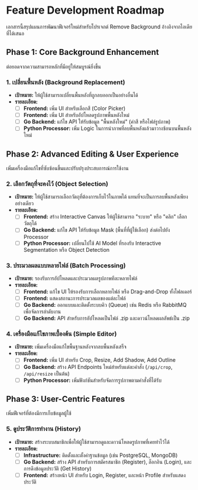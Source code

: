 # Feature Development Roadmap

เอกสารนี้สรุปแผนการพัฒนาฟีเจอร์ใหม่สำหรับโปรเจกต์ Remove Background อ้างอิงจากไอเดียที่ได้เสนอ

## Phase 1: Core Background Enhancement

ต่อยอดจากความสามารถหลักที่มีอยู่ให้สมบูรณ์ยิ่งขึ้น

### 1. เปลี่ยนพื้นหลัง (Background Replacement)
*   **เป้าหมาย:** ให้ผู้ใช้สามารถเปลี่ยนพื้นหลังที่ถูกลบออกเป็นอย่างอื่นได้
*   **รายละเอียด:**
    *   [ ] **Frontend:** เพิ่ม UI สำหรับเลือกสี (Color Picker)
    *   [ ] **Frontend:** เพิ่ม UI สำหรับอัปโหลดรูปภาพพื้นหลังใหม่
    *   [ ] **Go Backend:** แก้ไข API ให้รับข้อมูล "พื้นหลังใหม่" (ค่าสี หรือไฟล์รูปภาพ)
    *   [ ] **Python Processor:** เพิ่ม Logic ในการนำภาพที่ลบพื้นหลังแล้วมาวางซ้อนบนพื้นหลังใหม่

## Phase 2: Advanced Editing & User Experience

เพิ่มเครื่องมือแก้ไขที่ซับซ้อนขึ้นและปรับปรุงประสบการณ์การใช้งาน

### 2. เลือกวัตถุที่จะคงไว้ (Object Selection)
*   **เป้าหมาย:** ให้ผู้ใช้สามารถเลือกวัตถุที่ต้องการเก็บไว้ในภาพได้ แทนที่จะเป็นการลบพื้นหลังเพียงอย่างเดียว
*   **รายละเอียด:**
    *   [ ] **Frontend:** สร้าง Interactive Canvas ให้ผู้ใช้สามารถ "ระบาย" หรือ "คลิก" เลือกวัตถุได้
    *   [ ] **Go Backend:** แก้ไข API ให้รับข้อมูล Mask (พื้นที่ที่ผู้ใช้เลือก) ส่งต่อไปยัง Processor
    *   [ ] **Python Processor:** เปลี่ยนไปใช้ AI Model ที่รองรับ Interactive Segmentation หรือ Object Detection

### 3. ประมวลผลแบบหลายไฟล์ (Batch Processing)
*   **เป้าหมาย:** รองรับการอัปโหลดและประมวลผลรูปภาพทีละหลายไฟล์
*   **รายละเอียด:**
    *   [ ] **Frontend:** แก้ไข UI ให้รองรับการเลือกหลายไฟล์ หรือ Drag-and-Drop ทั้งโฟลเดอร์
    *   [ ] **Frontend:** แสดงสถานะการประมวลผลของแต่ละไฟล์
    *   [ ] **Go Backend:** ออกแบบและติดตั้งระบบคิว (Queue) เช่น Redis หรือ RabbitMQ เพื่อจัดการลำดับงาน
    *   [ ] **Go Backend:** API สำหรับการอัปโหลดเป็นไฟล์ .zip และดาวน์โหลดผลลัพธ์เป็น .zip

### 4. เครื่องมือแก้ไขภาพเบื้องต้น (Simple Editor)
*   **เป้าหมาย:** เพิ่มเครื่องมือแก้ไขพื้นฐานหลังจากลบพื้นหลังเสร็จ
*   **รายละเอียด:**
    *   [ ] **Frontend:** เพิ่ม UI สำหรับ Crop, Resize, Add Shadow, Add Outline
    *   [ ] **Go Backend:** สร้าง API Endpoints ใหม่สำหรับแต่ละคำสั่ง (`/api/crop`, `/api/resize` เป็นต้น)
    *   [ ] **Python Processor:** เพิ่มฟังก์ชันสำหรับจัดการรูปภาพตามคำสั่งที่ได้รับ

## Phase 3: User-Centric Features

เพิ่มฟีเจอร์ที่ต้องมีการเก็บข้อมูลผู้ใช้

### 5. ดูประวัติการทำงาน (History)
*   **เป้าหมาย:** สร้างระบบสมาชิกเพื่อให้ผู้ใช้สามารถดูและดาวน์โหลดรูปภาพที่เคยทำไว้ได้
*   **รายละเอียด:**
    *   [ ] **Infrastructure:** ติดตั้งและตั้งค่าฐานข้อมูล (เช่น PostgreSQL, MongoDB)
    *   [ ] **Go Backend:** สร้าง API สำหรับการสมัครสมาชิก (Register), ล็อกอิน (Login), และการดึงข้อมูลประวัติ (Get History)
    *   [ ] **Frontend:** สร้างหน้า UI สำหรับ Login, Register, และหน้า Profile สำหรับแสดงประวัติ
